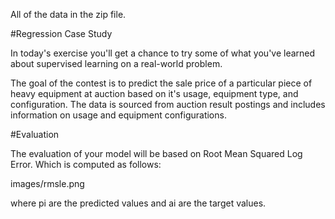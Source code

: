 All of the data in the zip file.

#Regression Case Study

In today's exercise you'll get a chance to try some of what you've learned about supervised learning on a real-world problem.

The goal of the contest is to predict the sale price of a particular piece of heavy equipment at auction based on it's usage, equipment type, and configuration. The data is sourced from auction result postings and includes information on usage and equipment configurations.

#Evaluation

The evaluation of your model will be based on Root Mean Squared Log Error. Which is computed as follows:

images/rmsle.png

where pi are the predicted values and ai are the target values.
